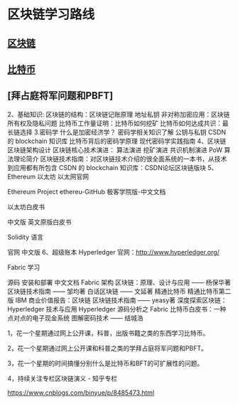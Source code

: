 # 区块链学习路线

## [区块链](https://www.bilibili.com/video/BV1H4411Q7rw/)

## [比特币](https://open.163.com/newview/movie/courseintro?newurl=MFFH3IGEL)

## [拜占庭将军问题和PBFT]

2、基础知识:
区块链的结构：区块链记账原理
地址私钥 非对称加密应用：区块链所有权及隐私问题
比特币工作量证明：比特币如何挖矿
比特币如何达成共识：最长链选择
3.密码学
什么是加密经济学？
密码学相关知识了解
公钥与私钥
CSDN 的 blockchain 知识库
比特币背后的密码学原理
现代密码学实践指南
4、区块链
区块链架构设计
区块链核心技术演进：
算法演进
挖矿演进
共识机制演进
PoW 算法理论简介
区块链技术指南：对区块链技术介绍的很全面系统的一本书，从技术到应用都有所包含
CSDN 的 blockchain 知识库：CSDN论坛区块链版块
5、Ethereum 以太坊
以太网官网

Ethereum Project
ethereu-GitHub
极客学院版-中文文档

以太坊白皮书

中文版
英文原版白皮书

Solidity 语言

官网
中文版
6、超级账本 Hyperledger
官网：http://www.hyperledger.org/

Fabric 学习

源码
安装和部署
中文文档
Fabric 架构
区块链：原理、设计与应用 —— 杨保华著
区块链技术指南 —— 邹均著
白话区块链 —— 文延著
精通比特币
精通比特币第二版
IBM 商业价值报告：区块链
区块链技术指南 —— yeasy著
深度探索区块链：Hyperledger 技术与应用
Hyperledger 源码分析之 Fabric
比特币白皮书：一种点对点的电子现金系统
图解密码技术 —— 结城浩

1，花一个星期通过网上公开课，科普，出版书籍之类的东西学习比特币。

2，花一个星期通过网上公开课和科普之类的学拜占庭将军问题和PBFT。

3，花一个星期的时间搞懂分别什么是比特币和BFT的可扩展性的问题。

4，持续关注专栏区块链演义 - 知乎专栏

https://www.cnblogs.com/binyue/p/8485473.html